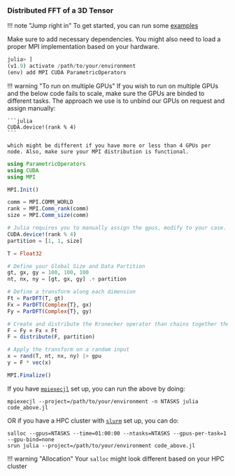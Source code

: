 ### Distributed FFT of a 3D Tensor

!!! note "Jump right in"
    To get started, you can run some [examples](https://github.com/turquoisedragon2926/ParametricOperators.jl-Examples)

Make sure to add necessary dependencies. You might also need to load a proper MPI implementation based on your hardware.

```julia
julia> ]
(v1.9) activate /path/to/your/environment
(env) add MPI CUDA ParametricOperators
```

!!! warning "To run on multiple GPUs"
    If you wish to run on multiple GPUs and the below code fails to scale, make sure the GPUs are binded to different tasks. The approach we use is to unbind our GPUs on request and assign manually:

    ```julia
    CUDA.device!(rank % 4)
    ```

    which might be different if you have more or less than 4 GPUs per node. Also, make sure your MPI distribution is functional.
```julia
using ParametricOperators
using CUDA
using MPI

MPI.Init()

comm = MPI.COMM_WORLD
rank = MPI.Comm_rank(comm)
size = MPI.Comm_size(comm)

# Julia requires you to manually assign the gpus, modify to your case.
CUDA.device!(rank % 4)
partition = [1, 1, size]

T = Float32

# Define your Global Size and Data Partition
gt, gx, gy = 100, 100, 100
nt, nx, ny = [gt, gx, gy] .÷ partition

# Define a transform along each dimension
Ft = ParDFT(T, gt)
Fx = ParDFT(Complex{T}, gx)
Fy = ParDFT(Complex{T}, gy)

# Create and distribute the Kronecker operator than chains together the transforms
F = Fy ⊗ Fx ⊗ Ft
F = distribute(F, partition)

# Apply the transform on a random input
x = rand(T, nt, nx, ny) |> gpu
y = F * vec(x)

MPI.Finalize()
```

If you have [`mpiexecjl`](https://juliaparallel.org/MPI.jl/stable/usage/#Installation) set up, you can run the above by doing:

```shell
mpiexecjl --project=/path/to/your/environment -n NTASKS julia code_above.jl
```

OR if you have a HPC cluster with [`slurm`](https://slurm.schedmd.com/documentation.html) set up, you can do:

```shell
salloc --gpus=NTASKS --time=01:00:00 --ntasks=NTASKS --gpus-per-task=1 --gpu-bind=none
srun julia --project=/path/to/your/environment code_above.jl
```

!!! warning "Allocation"
    Your `salloc` might look different based on your HPC cluster
